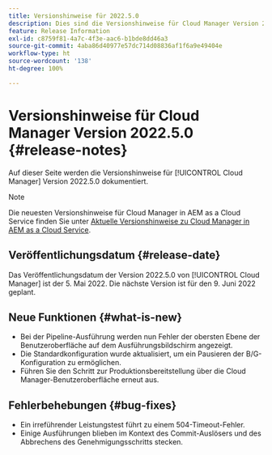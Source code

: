 ```yaml
---
title: Versionshinweise für 2022.5.0
description: Dies sind die Versionshinweise für Cloud Manager Version 2022.5.0.
feature: Release Information
exl-id: c8759f81-4a7c-4f3e-aac6-b1bde8dd46a3
source-git-commit: 4aba86d40977e57dc714d08836af1f6a9e49404e
workflow-type: ht
source-wordcount: '138'
ht-degree: 100%

---
```


# Versionshinweise für Cloud Manager Version 2022.5.0 {#release-notes}

Auf dieser Seite werden die Versionshinweise für [!UICONTROL Cloud Manager] Version 2022.5.0 dokumentiert.

>[!NOTE]
>
>Die neuesten Versionshinweise für Cloud Manager in AEM as a Cloud Service finden Sie unter [Aktuelle Versionshinweise zu Cloud Manager in AEM as a Cloud Service](https://experienceleague.adobe.com/docs/experience-manager-cloud-service/content/implementing/using-cloud-manager/release-notes-cloud-manager/release-notes-cm-current.html?lang=de).

## Veröffentlichungsdatum {#release-date}

Das Veröffentlichungsdatum der Version 2022.5.0 von [!UICONTROL Cloud Manager] ist der 5. Mai 2022. Die nächste Version ist für den 9. Juni 2022 geplant.

## Neue Funktionen {#what-is-new}

* Bei der Pipeline-Ausführung werden nun Fehler der obersten Ebene der Benutzeroberfläche auf dem Ausführungsbildschirm angezeigt.
* Die Standardkonfiguration wurde aktualisiert, um ein Pausieren der B/G-Konfiguration zu ermöglichen.
* Führen Sie den Schritt zur Produktionsbereitstellung über die Cloud Manager-Benutzeroberfläche erneut aus.

## Fehlerbehebungen {#bug-fixes}

* Ein irreführender Leistungstest führt zu einem 504-Timeout-Fehler.
* Einige Ausführungen blieben im Kontext des Commit-Auslösers und des Abbrechens des Genehmigungsschritts stecken.
